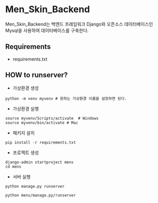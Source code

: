 # Men_Skin_Backend

Men_Skin_Backend는 백엔드 프레임워크 Django와
오픈소스 데이터베이스인 Mysql을 사용하여 데이터베이스를 구축한다.


## Requirements

- requirements.txt

## HOW to runserver?

- 가상환경 생성



```
python -m venv myvenv # 원하는 가상환경 이름을 설정하면 된다.
```


- 가상환경 실행

```shell
source myvenv/Scripts/activate  # Windows
source myvenv/bin/activate # Mac
```

- 패키지 설치

```
pip install -r requirements.txt
```


- 프로젝트 생성

```shell
django-admin startproject mens
cd mens
```

- 서버 실행

```
python manage.py runserver

python mens/manage.py/runserver
```
